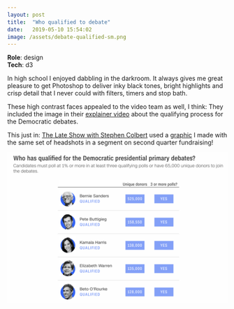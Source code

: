 ```yaml
---
layout: post
title:  "Who qualified to debate"
date:   2019-05-10 15:54:02
image: /assets/debate-qualified-sm.png
---
```


**Role**: design  
**Tech**: d3

In high school I enjoyed dabbling in the darkroom. It always gives me great pleasure to get Photoshop to deliver inky black tones, bright highlights and crisp detail that I never could with filters, timers and stop bath.

These high contrast faces appealed to the video team as well, I think: They included the image in their [explainer video](https://www.cnn.com/videos/politics/2019/06/13/how-to-qualify-for-a-presidential-debate-mh-orig.cnn) about the qualifying process for the Democratic debates.

This just in: [The Late Show with Stephen Colbert](https://www.cbs.com/shows/the-late-show-with-stephen-colbert/video/5q_UgY_7TMY_AbIaPj2tufW1spd_fL88/the-late-show-7-17-19-sofia-vergara-david-cross-tove-lo-/) used a [graphic](/assets/LateShow.jpg) I made with the same set of headshots in a segment on second quarter fundraising!



[![](/assets/debate-qualified.png)](https://www.cnn.com/2019/05/09/politics/democratic-primary-debates-tracking-qualifications-polling-fundraising/index.html)
